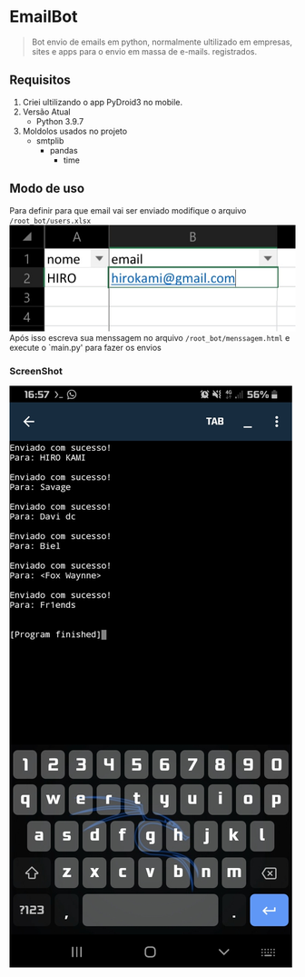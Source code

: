# EmailBot
> Bot envio de emails em python, normalmente ultilizado em empresas, sites e apps para o envio em massa de e-mails. registrados.

## Requisitos
1. Criei ultilizando o app PyDroid3 no mobile.
1. Versão Atual
     - Python 3.9.7
1. Moldolos usados no projeto
     - smtplib
          - pandas
               - time
## Modo de uso
Para definir para que email vai ser enviado modifique o arquivo `/root_bot/users.xlsx`
![img dos users](img/users.jpg)
Após isso escreva sua menssagem no arquivo `/root_bot/menssagem.html` e execute o `main.py' para fazer os envios
### ScreenShot
![Imagem do ps1](img/app.jpg)
